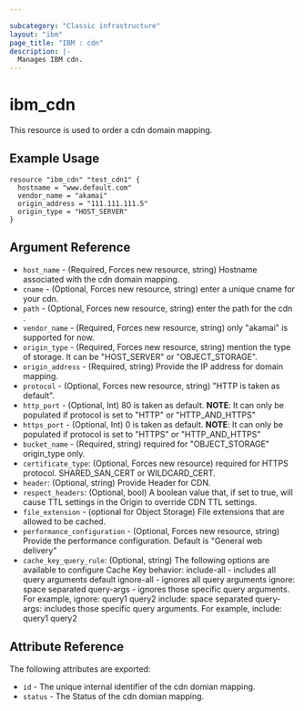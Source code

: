 ```yaml
---

subcategory: "Classic infrastructure"
layout: "ibm"
page_title: "IBM : cdn"
description: |-
  Manages IBM cdn.
---
```


# ibm\_cdn

This resource is used to order a cdn domain mapping.

## Example Usage

```hcl
resource "ibm_cdn" "test_cdn1" {
  hostname = "www.default.com"
  vendor_name = "akamai"
  origin_address = "111.111.111.5"
  origin_type = "HOST_SERVER"
}
```

## Argument Reference

* `host_name` - (Required, Forces new resource, string) Hostname associated with the cdn domain mapping.
* `cname` - (Optional, Forces new resource, string) enter a unique cname for your cdn.
* `path` - (Optional, Forces new resource, string) enter the path for the cdn .
* `vendor_name` - (Required, Forces new resource, string) only "akamai" is supported for now.
* `origin_type` - (Required, Forces new resource, string) mention the type of storage. It can be "HOST_SERVER" or "OBJECT_STORAGE".
* `origin_address` - (Required,  string) Provide the IP address for domain mapping.
* `protocol` - (Optional, Forces new resource, string) "HTTP is taken as default".
* `http_port` - (Optional, Int) 80 is taken as default. **NOTE**: It can only be populated if protocol is set to "HTTP" or "HTTP_AND_HTTPS"
* `https_port` - (Optional, Int) 0 is taken as default. **NOTE**: It can only be populated if protocol is set to "HTTPS" or "HTTP_AND_HTTPS"
* `bucket_name` - (Required, string) required for "OBJECT_STORAGE" origin_type only.
* `certificate_type`: (Optional, Forces new resource) required for HTTPS protocol. SHARED_SAN_CERT or WILDCARD_CERT.
* `header`: (Optional, string) Provide Header for CDN.
* `respect_headers`: (Optional, bool) A boolean value that, if set to true, will cause TTL settings in the Origin to override CDN TTL settings.
* `file_extension` - (optional for Object Storage) File extensions that are allowed to be cached.
* `performance_configuration` - (Optional, Forces new resource, string) Provide the performance configuration. Default is "General web delivery"
* `cache_key_query_rule`: (Optional, string) The following options are available to configure Cache Key behavior:
    include-all - includes all query arguments default
    ignore-all - ignores all query arguments
    ignore: space separated query-args - ignores those specific query arguments. For example, ignore: query1 query2
    include: space separated query-args: includes those specific query arguments. For example, include: query1 query2

## Attribute Reference

The following attributes are exported:

* `id` - The unique internal identifier of the cdn domian mapping.
* `status` - The Status of the cdn domian mapping.